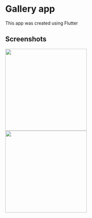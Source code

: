 <h1>Gallery app</h1>

This app was created using Flutter

<h2>Screenshots</h2>

<div>
<img src="lib/screenshot.png" width=256 style = "display:inline-block" />
<img src="lib/screenshot1.png" width=256 style = "display:inline-block" />
</div>
